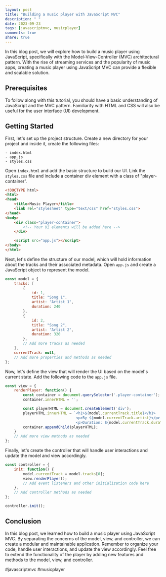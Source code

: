 ```yaml
---
layout: post
title: "Building a music player with JavaScript MVC"
description: " "
date: 2023-09-23
tags: [javascriptmvc, musicplayer]
comments: true
share: true
---
```


In this blog post, we will explore how to build a music player using JavaScript, specifically with the Model-View-Controller (MVC) architectural pattern. With the rise of streaming services and the popularity of music apps, creating a music player using JavaScript MVC can provide a flexible and scalable solution.

## Prerequisites

To follow along with this tutorial, you should have a basic understanding of JavaScript and the MVC pattern. Familiarity with HTML and CSS will also be useful for the user interface (UI) development.

## Getting Started

First, let's set up the project structure. Create a new directory for your project and inside it, create the following files:

```
- index.html
- app.js
- styles.css
```

Open `index.html` and add the basic structure to build our UI. Link the `styles.css` file and include a container div element with a class of "player-container".

```html
<!DOCTYPE html>
<html>
<head>
    <title>Music Player</title>
    <link rel="stylesheet" type="text/css" href="styles.css">
</head>
<body>
    <div class="player-container">
        <!-- Your UI elements will be added here -->
    </div>

    <script src="app.js"></script>
</body>
</html>
```

Next, let's define the structure of our model, which will hold information about the tracks and their associated metadata. Open `app.js` and create a JavaScript object to represent the model.

```javascript
const model = {
    tracks: [
        {
            id: 1,
            title: "Song 1",
            artist: "Artist 1",
            duration: 240
        },
        {
            id: 2,
            title: "Song 2",
            artist: "Artist 2",
            duration: 320
        },
        // Add more tracks as needed
    ],
    currentTrack: null,
    // Add more properties and methods as needed
};
```

Now, let's define the view that will render the UI based on the model's current state. Add the following code to the `app.js` file.

```javascript
const view = {
    renderPlayer: function() {
        const container = document.querySelector('.player-container');
        container.innerHTML = '';

        const playerHTML = document.createElement('div');
        playerHTML.innerHTML = `<h1>${model.currentTrack.title}</h1>
                                <p>By ${model.currentTrack.artist}</p>
                                <p>Duration: ${model.currentTrack.duration} seconds</p>`;
        container.appendChild(playerHTML);
    }
    // Add more view methods as needed
};
```

Finally, let's create the controller that will handle user interactions and update the model and view accordingly.

```javascript
const controller = {
    init: function() {
        model.currentTrack = model.tracks[0];
        view.renderPlayer();
        // Add event listeners and other initialization code here
    },
    // Add controller methods as needed
};

controller.init();
```

## Conclusion

In this blog post, we learned how to build a music player using JavaScript MVC. By separating the concerns of the model, view, and controller, we can create a modular and maintainable application. Remember to organize your code, handle user interactions, and update the view accordingly. Feel free to extend the functionality of the player by adding new features and methods to the model, view, and controller.

#javascriptmvc #musicplayer